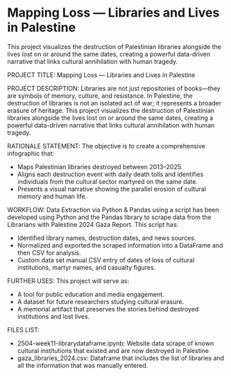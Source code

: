 # Mapping Loss — Libraries and Lives in Palestine

This project visualizes the destruction of Palestinian libraries alongside the lives lost on or around the same dates, creating a powerful data-driven narrative that links cultural annihilation with human tragedy.

PROJECT TITLE: Mapping Loss — Libraries and Lives in Palestine

PROJECT DESCRIPTION: Libraries are not just repositories of books—they are symbols of memory, culture, and resistance. In Palestine, the destruction of libraries is not an isolated act of war; it represents a broader erasure of heritage. This project visualizes the destruction of Palestinian libraries alongside the lives lost on or around the same dates, creating a powerful data-driven narrative that links cultural annihilation with human tragedy.

RATIONALE STATEMENT: The objective is to create a comprehensive infographic that:  
- Maps Palestinian libraries destroyed between 2013–2025. 
- Aligns each destruction event with daily death tolls and identifies individuals from the cultural sector martyred on the same date. 
- Presents a visual narrative showing the parallel erosion of cultural memory and human life.

WORKFLOW: Data Extraction via Python & Pandas using a script has been developed using Python and the Pandas library to scrape data from the Librarians with Palestine 2024 Gaza Report. This script has: 
- Identified library names, destruction dates, and news sources. 
- Normalized and exported the scraped information into a DataFrame and then CSV for analysis. 
- Custom data set manual CSV entry of dates of loss of cultural institutions, martyr names, and casualty figures.

FURTHER USES: This project will serve as: 
- A tool for public education and media engagement. 
- A dataset for future researchers studying cultural erasure.
- A memorial artifact that preserves the stories behind destroyed institutions and lost lives.

FILES LIST:
- 2504-week11-librarydataframe.ipynb: Website data scrape of known cultural institutions that existed and are now destroyed in Palestine
- gaza_libraries_2024.csv: Dataframe that includes the list of libraries and all the information that was manually entered. 
